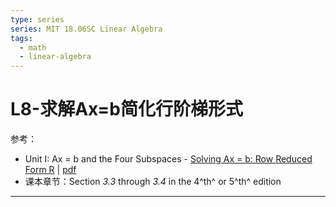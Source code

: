```yaml
---
type: series
series: MIT 18.06SC Linear Algebra
tags:
  - math
  - linear-algebra
---
```


# L8-求解Ax=b简化行阶梯形式
参考：
* Unit I: Ax = b and the Four Subspaces - [Solving Ax = b: Row Reduced Form R](https://ocw.mit.edu/courses/mathematics/18-06sc-linear-algebra-fall-2011/ax-b-and-the-four-subspaces/solving-ax-b-row-reduced-form-r/) | [pdf](./_v_attachments/20201208091453766_8401/MIT18_06SCF11_Ses1.8sum.pdf)
* 课本章节：Section *3.3* through *3.4* in the 4^th^ or 5^th^ edition

---